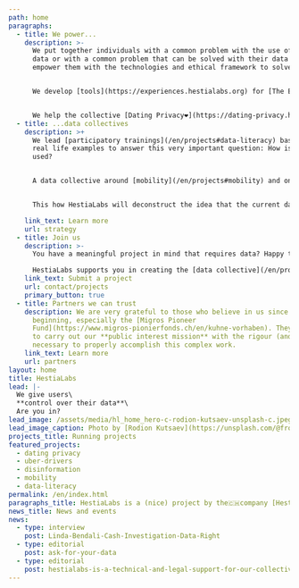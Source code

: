 ```yaml
---
path: home
paragraphs:
  - title: We power...
    description: >-
      We put together individuals with a common problem with the use of their
      data or with a common problem that can be solved with their data and
      empower them with the technologies and ethical framework to solve it.


      We develop [tools](https://experiences.hestialabs.org) for [The Eyeballs 👀](https://eyeballs.hestialabs.org), a collective that reveal what is going on behind our screens when we read an article or scroll through content on social media: Why am I seeing this ad? How much is an advertiser paying to target me?


      We help the collective [Dating Privacy❤️](https://dating-privacy.hestialabs.org)  redefine the balance between the interests of dating app users and the interests of the platforms by mapping and exposing the data they collect.
  - title: ...data collectives
    description: >+
      We lead [participatory trainings](/en/projects#data-literacy) based on
      real life examples to answer this very important question: How is our data
      used?


      A data collective around [mobility](/en/projects#mobility) and one for [platform workers](/en/projects#uber-drivers) are under construction. Many others will follow.


      This how HestiaLabs will deconstruct the idea that the current data valuation model is the norm and build a more ethical one.

    link_text: Learn more
    url: strategy
  - title: Join us
    description: >-
      You have a meaningful project in mind that requires data? Happy to help!

      HestiaLabs supports you in creating the [data collective](/en/projects/) and the community of people willing to share their data for your project (the data sharers). **For free!**
    link_text: Submit a project
    url: contact/projects
    primary_button: true
  - title: Partners we can trust
    description: We are very grateful to those who believe in us since the
      beginning, especially the [Migros Pioneer
      Fund](https://www.migros-pionierfonds.ch/en/kuhne-vorhaben). They allow us
      to carry out our **public interest mission** with the rigour (and time!)
      necessary to properly accomplish this complex work.
    link_text: Learn more
    url: partners
layout: home
title: HestiaLabs
lead: |-
  We give users\
  **control over their data**\
  Are you in?
lead_image: /assets/media/hl_home_hero-c-rodion-kutsaev-unsplash-c.jpeg
lead_image_caption: Photo by [Rodion Kutsaev](https://unsplash.com/@frostroomhead)
projects_title: Running projects
featured_projects:
  - dating privacy
  - uber-drivers
  - disinformation
  - mobility
  - data-literacy
permalink: /en/index.html
paragraphs_title: HestiaLabs is a (nice) project by the🇨🇭company [Hestia.ai](https://hestia.ai)
news_title: News and events
news:
  - type: interview
    post: Linda-Bendali-Cash-Investigation-Data-Right
  - type: editorial
    post: ask-for-your-data
  - type: editorial
    post: hestialabs-is-a-technical-and-legal-support-for-our-collective-explains-jessica-pidoux
---
```

